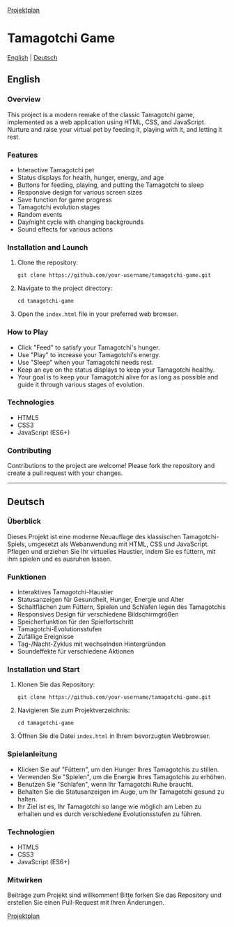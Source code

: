 [Projektplan](docs/projektplan.md)

# Tamagotchi Game

[English](#english) | [Deutsch](#deutsch)

<a name="english"></a>
## English

### Overview
This project is a modern remake of the classic Tamagotchi game, implemented as a web application using HTML, CSS, and JavaScript. Nurture and raise your virtual pet by feeding it, playing with it, and letting it rest.

### Features
- Interactive Tamagotchi pet
- Status displays for health, hunger, energy, and age
- Buttons for feeding, playing, and putting the Tamagotchi to sleep
- Responsive design for various screen sizes
- Save function for game progress
- Tamagotchi evolution stages
- Random events
- Day/night cycle with changing backgrounds
- Sound effects for various actions

### Installation and Launch
1. Clone the repository:
   ```
   git clone https://github.com/your-username/tamagotchi-game.git
   ```
2. Navigate to the project directory:
   ```
   cd tamagotchi-game
   ```
3. Open the `index.html` file in your preferred web browser.

### How to Play
- Click "Feed" to satisfy your Tamagotchi's hunger.
- Use "Play" to increase your Tamagotchi's energy.
- Use "Sleep" when your Tamagotchi needs rest.
- Keep an eye on the status displays to keep your Tamagotchi healthy.
- Your goal is to keep your Tamagotchi alive for as long as possible and guide it through various stages of evolution.

### Technologies
- HTML5
- CSS3
- JavaScript (ES6+)

### Contributing
Contributions to the project are welcome! Please fork the repository and create a pull request with your changes.

---

<a name="deutsch"></a>
## Deutsch

### Überblick
Dieses Projekt ist eine moderne Neuauflage des klassischen Tamagotchi-Spiels, umgesetzt als Webanwendung mit HTML, CSS und JavaScript. Pflegen und erziehen Sie Ihr virtuelles Haustier, indem Sie es füttern, mit ihm spielen und es ausruhen lassen.

### Funktionen
- Interaktives Tamagotchi-Haustier
- Statusanzeigen für Gesundheit, Hunger, Energie und Alter
- Schaltflächen zum Füttern, Spielen und Schlafen legen des Tamagotchis
- Responsives Design für verschiedene Bildschirmgrößen
- Speicherfunktion für den Spielfortschritt
- Tamagotchi-Evolutionsstufen
- Zufällige Ereignisse
- Tag-/Nacht-Zyklus mit wechselnden Hintergründen
- Soundeffekte für verschiedene Aktionen

### Installation und Start
1. Klonen Sie das Repository:
   ```
   git clone https://github.com/your-username/tamagotchi-game.git
   ```
2. Navigieren Sie zum Projektverzeichnis:
   ```
   cd tamagotchi-game
   ```
3. Öffnen Sie die Datei `index.html` in Ihrem bevorzugten Webbrowser.

### Spielanleitung
- Klicken Sie auf "Füttern", um den Hunger Ihres Tamagotchis zu stillen.
- Verwenden Sie "Spielen", um die Energie Ihres Tamagotchis zu erhöhen.
- Benutzen Sie "Schlafen", wenn Ihr Tamagotchi Ruhe braucht.
- Behalten Sie die Statusanzeigen im Auge, um Ihr Tamagotchi gesund zu halten.
- Ihr Ziel ist es, Ihr Tamagotchi so lange wie möglich am Leben zu erhalten und es durch verschiedene Evolutionsstufen zu führen.

### Technologien
- HTML5
- CSS3
- JavaScript (ES6+)

### Mitwirken
Beiträge zum Projekt sind willkommen! Bitte forken Sie das Repository und erstellen Sie einen Pull-Request mit Ihren Änderungen.

[Projektplan](docs/projektplan.md)
